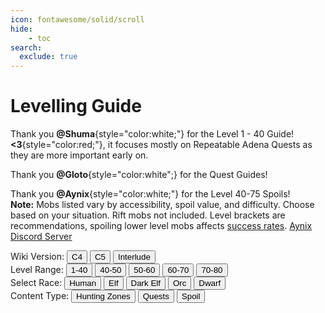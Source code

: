 ```yaml
---
icon: fontawesome/solid/scroll
hide:
    - toc
search:
  exclude: true
---
```

# Levelling Guide

<script src="/faq/signature/js/quest.js"></script>
<link rel="stylesheet" href="/faq/signature/styles/style.css">

Thank you **@Shuma**{style="color:white;"} for the Level 1 - 40 Guide! **<3**{style="color:red;"}, it focuses mostly on Repeatable Adena Quests as they are more important early on.

Thank you **@Gloto**{style="color:white";} for the Quest Guides!

Thank you **@Aynix**{style="color:white;"} for the Level 40-75 Spoils! <br> <strong>Note:</strong> Mobs listed vary by accessibility, spoil value, and difficulty. Choose based on your situation. Rift mobs not included. Level brackets are recommendations, spoiling lower level mobs affects [success rates](/faq/gameplay/monsters/#character-mob-level-difference-penalties). [Aynix Discord Server](https://discord.gg/Rcqv9UMb82)

<div class="quest-guide-controls">
    <div class="version-selector">
        <span class="control-title">Wiki Version:</span>
        <button class="md-button" data-version="c4">C4</button>
        <button class="md-button md-button--primary" data-version="c5">C5</button>
        <button class="md-button" data-version="interlude">Interlude</button>
    </div>
    <div class="level-selector">
        <span class="control-title">Level Range:</span>
        <button class="md-button md-button--primary" data-level="1-39">1-40</button>
        <button class="md-button" data-level="40-50">40-50</button>
        <button class="md-button" data-level="50-60">50-60</button>
        <button class="md-button" data-level="60-70">60-70</button>
        <button class="md-button" data-level="70-80">70-80</button>
    </div>
    <div class="race-selector">
        <span class="control-title">Select Race:</span>
        <button class="md-button md-button--primary" data-race="human">Human</button>
        <button class="md-button" data-race="elf">Elf</button>
        <button class="md-button" data-race="dark-elf">Dark Elf</button>
        <button class="md-button" data-race="orc">Orc</button>
        <button class="md-button" data-race="dwarf">Dwarf</button>
    </div>
    <div class="content-type-selector">
        <span class="control-title">Content Type:</span>
        <button class="md-button md-button--primary" data-content-type="hunting-zones">Hunting Zones</button>
        <button class="md-button" data-content-type="quests">Quests</button>
        <button class="md-button" data-content-type="spoil">Spoil</button>
    </div>
</div>

<!-- 40-50 Level Range -->
<div class="content-type-section" id="40-50-hunting-zones" style="display: none;">
    <h2>Level 40-50 Hunting Zones</h2>
<figure>
<table>
    <thead>
        <tr>
            <th>Level</th>
            <th>Action</th>
            <th>Notes</th>
        </tr>
    </thead>
    <tbody>
        <tr>
            <td>40-50</td>
            <td>Sea of Spores</td>
            <td>-</td>
        </tr>
        <tr>
            <td>40-51</td>
            <td>Alligator Island</td>
            <td>-</td>
        </tr>
        <tr>
            <td>40-52</td>
            <td>Garden of Eva</td>
            <td>-</td>
        </tr>
        <tr>
            <td>40-55</td>
            <td>The Forest of Mirrors</td>
            <td>-</td>
        </tr>
        <tr>
            <td>40-57</td>
            <td>Skyshadow Meadow</td>
            <td>-</td>
        </tr>
        <tr>
            <td>40-50</td>
            <td>Ivory Tower</td>
            <td>-</td>
        </tr>
        <tr>
            <td>41-45</td>
            <td>Timak Outpost</td>
            <td>-</td>
        </tr>
        <tr>
            <td>43-55</td>
            <td>Pirate Tunnel</td>
            <td>-</td>
        </tr>
        <tr>
            <td>43-65</td>
            <td>Devil's Isle</td>
            <td>-</td>
        </tr>
        <tr>
            <td>45-56</td>
            <td>The Enchanted Valley</td>
            <td>-</td>
        </tr>
        <tr>
            <td>45-70</td>
            <td>The Cemetery</td>
            <td>-</td>
        </tr>
        <tr>
            <td>46-50</td>
            <td>Tanor Canyon</td>
            <td>-</td>
        </tr>
        <tr>
            <td>46-52</td>
            <td>Forest of Evil Spirit</td>
            <td>-</td>
        </tr>
        <tr>
            <td>35-60</td>
            <td>Plains of the Lizardmen</td>
            <td>-</td>
        </tr>
        <tr>
            <td>40-60</td>
            <td>Dragon Valley</td>
            <td>-</td>
        </tr>
        <tr>
            <td>40-51</td>
            <td>Catacomb of the Branded</td>
            <td>-</td>
        </tr>
        <tr>
            <td>42-51</td>
            <td>Worshipers Necropolis</td>
            <td>-</td>
        </tr>
    </tbody>

</table>
</figure>
</div>

<div class="content-type-section" id="40-50-quests" style="display: none;">
    <h2>Level 40-50 Quests</h2>
<figure>
<table>
            <thead>
                <tr>
                    <th>Level</th>
                    <th>Action</th>
                    <th>Notes</th>
                </tr>
            </thead>
            <tbody>
                <tr>
                    <td>40</td>
                    <td>Alligator Hunter</td>
                    <td>40a per item, kill alligators in Field of Whispers/Alligator Island</td>
                </tr>
                <tr>
                    <td>40</td>
                    <td>Warehouse Keeper's Pastime</td>
                    <td>C Enchants, Mats, C Jewels, Samurai Longsword</td>
                </tr>
                <tr>
                    <td>40</td>
                    <td>Coin of Magic</td>
                    <td>C Grade Items</td>
                </tr>
                <tr>
                    <td>43</td>
                    <td>Dig Up the Sea of Spores!</td>
                    <td>Random 10-41k or fixed 24k/2.6k, kill zombies/trees in Sea of Spores</td>
                </tr>
                <tr>
                    <td>47</td>
                    <td>Warehouse Keeper's Ambition</td>
                    <td>~53k, Enchant Valley Jewels quest</td>
                </tr>
                <tr>
                    <td>48</td>
                    <td>1000 Years, the End of Lamentation</td>
                    <td>Random: Mats, adena or Mid C gear (Dragon Valley item quest)</td>
                </tr>
                <tr>
                    <td>48</td>
                    <td>Silver Haired Shaman</td>
                    <td>~12k, kill cursed dols on Devil Isle</td>
                </tr>
            </tbody>
        
</table>
</figure>
</div>


<div class="content-type-section" id="40-50-spoil" style="display: none;">
<h2>Level 40-50 Hunting Spoil</h3>
<figure>
<table>
    <tr>
        <th>Level</th>
        <th>Action</th>
        <th>Notes</th>
    </tr>
    <tr>
        <td>40</td>
        <td>Porta</td>
        <td>Cruma Tower - Spoils: Cord, Crafted Leather</td>
    </tr>
    <tr>
        <td>40</td>
        <td>Grave Keeper Dark Horror</td>
        <td>The Pilgrim’s Necropolis - Spoils: Elven Ring, Crafted Leather</td>
    </tr>
    <tr>
        <td>40</td>
        <td>Grave Keeper Dark Horror</td>
        <td>Catacomb of the Heretic - Spoils: Elven Ring, Crafted Leather</td>
    </tr>
    <tr>
        <td>40</td>
        <td>Barrow Overlord</td>
        <td>Catacomb of the Branded (Giran Territory) - Spoils: Charcoal x1-5, Suede x1-3, Elven Ring</td>
    </tr>
    <tr>
        <td>40</td>
        <td>Giant Fungus</td>
        <td>Sea of Spores - Spoils: BH, Elven Ring</td>
    </tr>
    <tr>
        <td>40</td>
        <td>Nos</td>
        <td>Field of Whispers - Spoils: CBP, Adam Nugg</td>
    </tr>
    <tr>
        <td>40</td>
        <td>Ragna Orc Overlord</td>
        <td>Cave of Trials (Orcs Zone) - Spoils: Elven Ring, Elven Earring</td>
    </tr>
    <tr>
        <td>41</td>
        <td>Excuro</td>
        <td>Cruma Tower - Spoils: Cokes, Adam Nugg</td>
    </tr>
    <tr>
        <td>41</td>
        <td>Enchanted Monstereye</td>
        <td>Ivory Tower - Spoils: Stem x1-3, HGS</td>
    </tr>
    <tr>
        <td>42</td>
        <td>Mordeo</td>
        <td>Cruma Tower - Spoils: AB x1-5</td>
    </tr>
    <tr>
        <td>42</td>
        <td>Lith Shaman</td>
        <td>Catacomb of the Branded (Giran Territory) - Spoils: CBP, Omen Beast Earring, SOP</td>
    </tr>
    <tr>
        <td>42</td>
        <td>Gigant Confessor</td>
        <td>Catacomb of the Branded (Giran Territory) - Spoils: CBP, Omen Beast Earring, SOP</td>
    </tr>
    <tr>
        <td>42</td>
        <td>Great White Shark</td>
        <td>Garden of Eva - Spoils: IO, OO</td>
    </tr>
    <tr>
        <td>42</td>
        <td>Holy Land Priest</td>
        <td>Necropolis of Worship - Spoils: Thread x1-11, Omen Earr, Comp Braid</td>
    </tr>
    <tr>
        <td>43</td>
        <td>Catacomb Gargoyle</td>
        <td>Catacomb of the Branded (Giran Territory) - Spoils: Mithril Ring, Omen Beast Earring</td>
    </tr>
    <tr>
        <td>43</td>
        <td>Catacomb Gargoyle</td>
        <td>Necropolis of Worship (Heine Territory) - Spoils: Mithril Ring, Omen Beast Earring</td>
    </tr>
    <tr>
        <td>43</td>
        <td>Kronbe Spider</td>
        <td>Hunters Valley (Hunter Village Territory) - Spoils: AB x1-3</td>
    </tr>
    <tr>
        <td>44</td>
        <td>Catacomb Liviona</td>
        <td>Necropolis of Worship - Spoils: IO, Steel, DMP</td>
    </tr>
    <tr>
        <td>44</td>
        <td>Zaken’S Archer</td>
        <td>Pirate Tunnel - Spoils: Omen Beast Earring, OO, SOP</td>
    </tr>
    <tr>
        <td>44</td>
        <td>Pirate Zombie</td>
        <td>Pirate Tunnel - Spoils: OO, SOP x2</td>
    </tr>
    <tr>
        <td>45</td>
        <td>Water Giant</td>
        <td>Garden of Eva - Spoils: Asofe, Enria</td>
    </tr>
    <tr>
        <td>45</td>
        <td>Zaken’S Seer</td>
        <td>Devil’s Isle - Spoils: Charcoal, Cokes, Mithril Ring</td>
    </tr>
    <tr>
        <td>45</td>
        <td>Zaken’S High Grade Watchman</td>
        <td>Devil’s Isle - Spoils: IO x1-5, Asofe</td>
    </tr>
    <tr>
        <td>45</td>
        <td>Weird Drake</td>
        <td>Hunters Valley (Hunter Village Territory) - Spoils: AS x1-3</td>
    </tr>
    <tr>
        <td>46</td>
        <td>Light Bringer</td>
        <td>Devil’s Isle - Spoils: Charcoal x1-3, MF</td>
    </tr>
    <tr>
        <td>46</td>
        <td>Vanor Silenos Grunt</td>
        <td>Plains of Glory (Aden Territory) - Spoils: MO, MG, EWC</td>
    </tr>
    <tr>
        <td>47</td>
        <td>Spore Zombie</td>
        <td>Sea of Spores (Oren Territory) - Spoils: AS x1-3, Robe of Seal (FI)</td>
    </tr>
    <tr>
        <td>48</td>
        <td>Hatar Ratman Boss</td>
        <td>Plains of Fierce Battle - Spoils: SN, EWC</td>
    </tr>
    <tr>
        <td>48</td>
        <td>Cave Servant Warrior</td>
        <td>Dragon Valley - Spoils: Adamn Nugg, MH</td>
    </tr>
    <tr>
        <td>48</td>
        <td>Torfe</td>
        <td>Cruma Tower - Spoils: MF, MO</td>
    </tr>
    <tr>
        <td>49</td>
        <td>Cave Servant Captain</td>
        <td>Dragon Valley - Spoils: AS x1-3</td>
    </tr>
    <tr>
        <td>49</td>
        <td>Greater Musweren</td>
        <td>Devil's Isle - Spoils: Varnish x1-7, EWC</td>
    </tr>
    <tr>
        <td>50</td>
        <td>Zaken'S Royal Guard</td>
        <td>Devil's Isle - Spoils: GHP, +35TR -3CON Dye</td>
    </tr>
    <tr>
        <td>50</td>
        <td>Garden Guard Leader</td>
        <td>Devil's Isle - Spoils: Asofe, Thons</td>
    </tr>
    <tr>
        <td>50</td>
        <td>Zaken'S Elite Guard</td>
        <td>Devil's Isle - Spoils: Leather, GHP, +35TR -3CON Dye</td>
    </tr>
    <tr>
        <td>50</td>
        <td>Doll Master</td>
        <td>Garden of Eva - Spoils: Thons, Asofe, Enria</td>
    </tr>
    <tr>
        <td>50</td>
        <td>Deprive</td>
        <td>Plains of Fierce Battle - Spoils: AS x1-3, Varnish x1-3</td>
    </tr>
    <tr>
        <td>50</td>
        <td>Tairim</td>
        <td>The Cemetery - Spoils: GHP, Enria</td>
    </tr>
    <tr>
        <td>50</td>
        <td>Headless Knight</td>
        <td>Dragon Valley - Spoils: IO x1-3</td>
    </tr>
    <tr>
        <td>50</td>
        <td>Death Knight</td>
        <td>Cruma Tower - Spoils: GHP, +35TR -3CON Dye</td>
    </tr>
    <tr>
        <td>50</td>
        <td>Dark Lord</td>
        <td>Cruma Tower - Spoils: OO, SOP, +35TR -3CON Dye</td>
    </tr>
    <tr>
        <td>50</td>
        <td>Forest Runner</td>
        <td>The Enchanted Valley - Spoils: Charcoal x1-5, MF</td>
    </tr>
    <tr>
        <td>50</td>
        <td>Harit Lizardman</td>
        <td>The Forest of Mirrors - Spoils: Thread x1-5, Coal x1-3, GHP</td>
    </tr>
    <tr>
        <td>50</td>
        <td>Crypt Archon</td>
        <td>Catacomb of the Apostate - Spoils: GHP, +35TR -3CON Dye</td>
    </tr>

</table>
</figure>
</div>

<!-- 50-60 Level Range -->
<div class="content-type-section" id="50-60-hunting-zones" style="display: none;">
    <h2>Level 50-60 Hunting Zones</h2>
<figure>
<table>
    <thead>
        <tr>
            <th>Level</th>
            <th>Action</th>
            <th>Notes</th>
        </tr>
    </thead>
    <tbody>
        <tr>
            <td>50-60</td>
            <td>Catacomb of the Apostate</td>
            <td>-</td>
        </tr>
        <tr>
            <td>52-60</td>
            <td>Patriots Necropolis</td>
            <td>-</td>
        </tr>
        <tr>
            <td>50-56</td>
            <td>Forest of Outlaw</td>
            <td>-</td>
        </tr>
        <tr>
            <td>46-52</td>
            <td>Forest of Evil Spirit</td>
            <td>-</td>
        </tr>
        <tr>
            <td>45-56</td>
            <td>The Enchanted Valley</td>
            <td>-</td>
        </tr>
        <tr>
            <td>40-55</td>
            <td>The Forest of Mirrors</td>
            <td>-</td>
        </tr>
        <tr>
            <td>40-57</td>
            <td>Skyshadow Meadow</td>
            <td>-</td>
        </tr>
        <tr>
            <td>46-50</td>
            <td>Tanor Canyon</td>
            <td>-</td>
        </tr>
        <tr>
            <td>40-50</td>
            <td>Sea of Spores</td>
            <td>-</td>
        </tr>
        <tr>
            <td>35-60</td>
            <td>Plains of the Lizardmen</td>
            <td>-</td>
        </tr>
        <tr>
            <td>40-60</td>
            <td>Dragon Valley</td>
            <td>-</td>
        </tr>
        <tr>
            <td>40-52</td>
            <td>Garden of Eva</td>
            <td>-</td>
        </tr>
        <tr>
            <td>43-55</td>
            <td>Pirate Tunnel</td>
            <td>-</td>
        </tr>
        <tr>
            <td>54-77</td>
            <td>Forsaken Plains</td>
            <td>-</td>
        </tr>
        <tr>
            <td>54-79</td>
            <td>The Giant's Cave</td>
            <td>-</td>
        </tr>
        <tr>
            <td>45-70</td>
            <td>The Cemetery</td>
            <td>-</td>
        </tr>
    </tbody>

</table>
</figure>
    
</div>

<div class="content-type-section" id="50-60-quests" style="display: none;">
    <h2>Level 50-60 Quests</h2>
<figure>
<table>
            <thead>
                <tr>
                    <th>Level</th>
                    <th>Action</th>
                    <th>Notes</th>
                </tr>
            </thead>
            <tbody>
                <tr>
                    <td>52</td>
                    <td>Plunder Their Supplies</td>
                    <td>Min. +6k Adena Reward</td>
                </tr>
                <tr>
                    <td>55</td>
                    <td>Power of Darkness</td>
                    <td>Min 2.5k Adena Reward</td>
                </tr>
                <tr>
                    <td>55</td>
                    <td>Kail's Magic Coin</td>
                    <td>A Grade Weapons Recipes</td>
                </tr>
                <tr>
                    <td>55</td>
                    <td>Exploration of Giants Cave, Part 1</td>
                    <td>Tallum/Dark Crystal armor pieces</td>
                </tr>
                <tr>
                    <td>56</td>
                    <td>Whisper of Dreams, Part 1</td>
                    <td>Sealed robe fabrics (Dark Crystal, Majestic, Nightmare, Tallum)</td>
                </tr>
                <tr>
                    <td>57</td>
                    <td>Exploration of Giants Cave, Part 2</td>
                    <td>Majestic/Nightmare Leather/Plate armor</td>
                </tr>
                <tr>
                    <td>57</td>
                    <td>Supplier of Reagents</td>
                    <td>B grade armor recipes and keys</td>
                </tr>
                <tr>
                    <td>58</td>
                    <td>Stolen Dignity</td>
                    <td>A Grade Weapons Parts</td>
                </tr>
                <tr>
                    <td>59</td>
                    <td>Shriek of Ghosts</td>
                    <td>Min. +113k Adena for 100 items</td>
                </tr>
                <tr>
                    <td>59</td>
                    <td>Legacy of Insolence</td>
                    <td><strong>Dark Crystal:</strong> Boots, Gloves, Helmet Parts and Recipes <br>
                        <strong>Tallum:</strong> Boots, Gloves, Helmet Parts and Recipes <br>
                        <strong>Nightmare:</strong> Boots, Gloves, Helmet Parts and Recipes <br>
                        <strong>Majestic:</strong> Boots, Gloves, Helmet Parts and Recipes</td>
                </tr>
                <tr>
                    <td>60</td>
                    <td>Sweet Whispers</td>
                    <td>60k adena</td>
                </tr>
                <tr>
                    <td>60</td>
                    <td>Heart in Search of Power</td>
                    <td>Choice of materials (asofe, thons, enria, mold hardener)</td>
                </tr>
                <tr>
                    <td>60</td>
                    <td>A Dark Twilight</td>
                    <td>162k EXP or 100k Adena</td>
                </tr>
                <tr>
                    <td>60</td>
                    <td>For Sleepless Deadmen</td>
                    <td>A Grade Jewelry & Shield Keys (Majestic/Phoenix parts, Dark/Nightmare Crystal Shield)</td>
                </tr>
            </tbody>
        
</table>
</figure>
</div>

<div class="content-type-section" id="50-60-spoil" style="display: none;">
<h2>Level 50-60 Spoil</h3>
<figure>
<table>
    <tr>
        <th>Level</th>
        <th>Action</th>
        <th>Notes</th>
    </tr>
    <tr>
        <td>50</td>
        <td>Zaken's Royal Guard</td>
        <td>Devil's Isle - Spoils: GHP, +35TR -3CON Dye</td>
    </tr>
    <tr>
        <td>50</td>
        <td>Garden Guard Leader</td>
        <td>Devil's Isle - Spoils: Asofe, Thons</td>
    </tr>
    <tr>
        <td>50</td>
        <td>Zaken'S Elite Guard</td>
        <td>Devil's Isle - Spoils: Leather, GHP, +35TR -3CON Dye</td>
    </tr>
    <tr>
        <td>50</td>
        <td>Doll Master</td>
        <td>Garden of Eva - Spoils: Thons, Asofe, Enria</td>
    </tr>
    <tr>
        <td>50</td>
        <td>Tairim</td>
        <td>The Cemetery - Spoils: GHP, Enria</td>
    </tr>
    <tr>
        <td>50</td>
        <td>Headless Knight</td>
        <td>Dragon Valley - Spoils: IO x1-3</td>
    </tr>
    <tr>
        <td>50</td>
        <td>Death Knight</td>
        <td>Cruma Tower - Spoils: GHP, +35TR -3CON Dye</td>
    </tr>
    <tr>
        <td>50</td>
        <td>Dark Lord</td>
        <td>Cruma Tower - Spoils: OO, SOP, +35TR -3CON Dye</td>
    </tr>
    <tr>
        <td>50</td>
        <td>Forest Runner</td>
        <td>The Enchanted Valley - Spoils: Charcoal x1-5, MF</td>
    </tr>
    <tr>
        <td>50</td>
        <td>Harit Lizardman</td>
        <td>The Forest of Mirrors - Spoils: Thread x1-5, Coal x1-3, GHP</td>
    </tr>
    <tr>
        <td>50</td>
        <td>Crypt Archon</td>
        <td>Catacomb of the Apostate - Spoils: GHP, +35TR -3CON Dye</td>
    </tr>
    <tr>
        <td>51</td>
        <td>Kaim Vanul</td>
        <td>Devil's Isle - Spoils: GHP, MH</td>
    </tr>
    <tr>
        <td>51</td>
        <td>Kaim Vanul Ladd</td>
        <td>Devil's Isle - Spoils: GHP, OO, +3CON -35TR Dye</td>
    </tr>
    <tr>
        <td>51</td>
        <td>Lilim Magus</td>
        <td>Necropolis of Worship - Spoils: AB x1-11, MH, +35TR -3CON Dye</td>
    </tr>
    <tr>
        <td>51</td>
        <td>Nephilim Priest</td>
        <td>Necropolis of Worship - Spoils: AB x1-11, MH, +3CON -35TR Dye</td>
    </tr>
    <tr>
        <td>51</td>
        <td>Soldier Of Grief</td>
        <td>The Cemetery - Spoils: GHP, +35TR -3CON Dye</td>
    </tr>
    <tr>
        <td>51</td>
        <td>Elder Tarik Basilisk</td>
        <td>Forest of Outlaw - Spoils: AS x1-3, GHP, +35TR -3CON Dye</td>
    </tr>
    <tr>
        <td>52</td>
        <td>Talk Orc Seeker</td>
        <td>The Cemetery - Spoils: Cord, +3DEX -3CON Dye</td>
    </tr>
    <tr>
        <td>52</td>
        <td>Liele Elder</td>
        <td>The Enchanted Valley (Hunter Village Territory) - Spoils: GHP, SOP, +3MEN -3INT Dye</td>
    </tr>
    <tr>
        <td>52</td>
        <td>Sepulcher Inquisitor</td>
        <td>The Patriot's Necropolis (Gludio Territory) - Spoils: AB x1-11, AS x1-11, +3DEX -3STR Dye</td>
    </tr>
    <tr>
        <td>53</td>
        <td>Oel Mahum</td>
        <td>Forest of Outlaw - Spoils: AB x1-3</td>
    </tr>
    <tr>
        <td>54</td>
        <td>Soul Of Ruins</td>
        <td>The Cemetery - Spoils: Varnish x1-3</td>
    </tr>
    <tr>
        <td>54</td>
        <td>Oel Mahum Warrior</td>
        <td>Forest of Outlaw - Spoils: Coal x1-3, +2MEN -2WIT Dye</td>
    </tr>
    <tr>
        <td>54</td>
        <td>Harit Lizardman Shaman</td>
        <td>The Forest of Mirrors (Hunter Village Territory) - Spoils: Varnish x1-3</td>
    </tr>
    <tr>
        <td>55</td>
        <td>Talk Orc Supply Leader</td>
        <td>The Cemetery - Spoils: Zubei Gaiters, +2STR -2CON Dye</td>
    </tr>
    <tr>
        <td>55</td>
        <td>Marsh Drake</td>
        <td>Forsaken Plains - Spoils: SN, MO</td>
    </tr>
    <tr>
        <td>55</td>
        <td>Wretched Archer</td>
        <td>Fields of Massacre - Spoils: MF, Enria</td>
    </tr>
    <tr>
        <td>55</td>
        <td>Tomb Archon</td>
        <td>Catacomb of the Apostate (Oren Territory) - Spoils: AS x1-13, Enria</td>
    </tr>
    <tr>
        <td>56</td>
        <td>Doom Scout</td>
        <td>Fields of Massacre - Spoils: OO, +45TR -4CON Dye</td>
    </tr>
    <tr>
        <td>56</td>
        <td>Purgatory Serpent</td>
        <td>The Patriot's Necropolis (Gludio Territory) - Spoils: BO Earring 100%, EWB</td>
    </tr>
    <tr>
        <td>56</td>
        <td>Malruk Succubus Turen</td>
        <td>Dragon Valley (Giran Territory) - Spoils: MF, Avadon Robe, BO Earring 100%</td>
    </tr>
    <tr>
        <td>57</td>
        <td>Nephilim Guard</td>
        <td>The Patriot's Necropolis (Gludio Territory) - Spoils: BO Earr 100%, +3WIT -3INT Dye, EWB</td>
    </tr>
    <tr>
        <td>57</td>
        <td>Lilim Marauder</td>
        <td>Catacomb of the Apostate (Oren Territory) - Spoils: BO Earr 100%, +3MEN -3WIT Dye, EWB</td>
    </tr>
    <tr>
        <td>59</td>
        <td>Fallen Orc Shaman</td>
        <td>Forsaken Plains (Aden Territory) - Spoils: Avadon Circlet 60%</td>
    </tr>
    <tr>
        <td>59</td>
        <td>Sharp Talon Tiger</td>
        <td>Forsaken Plains - Spoils: ML, +4 STR -4CON Dye, EWB</td>
    </tr>
    <tr>
        <td>59</td>
        <td>Grave Predator</td>
        <td>Fields of Massacre - Spoils: Steel, EWB</td>
    </tr>
    <tr>
        <td>59</td>
        <td>Kranrot</td>
        <td>The Giant's Cave - Spoils: +4STR -4CON Dye, AOBA 100%</td>
    </tr>
    <tr>
        <td>59</td>
        <td>Cave Maiden</td>
        <td>Dragon Valley (Giran Territory) - Spoils: Charcoal x1-3, EWB, FP Armor (FI)</td>
    </tr>
    <tr>
      <td>60</td>
      <td>Lilim Priest</td>
      <td>Catacomb of the Witch (Hunter Village) - Spoils: AB x1-15, EWB, +4 STR -4 CON Dye</td>
    </tr>

</table>
</figure>
    
</div>

<!-- 60-70 Level Range -->
<div class="content-type-section" id="60-70-hunting-zones" style="display: none;">
    <h2>Level 60-70 Hunting Zones</h2>
<figure>
<table>
    <thead>
        <tr>
            <th>Level</th>
            <th>Action</th>
            <th>Notes</th>
        </tr>
    </thead>
    <tbody>
        <tr>
            <td>60-70</td>
            <td>Valley of Saints</td>
            <td>-</td>
        </tr>
        <tr>
            <td>60-72</td>
            <td>Catacomb of the Witch</td>
            <td>-</td>
        </tr>
        <tr>
            <td>60-67</td>
            <td>Ascetics Necropolis</td>
            <td>-</td>
        </tr>
        <tr>
            <td>60-75</td>
            <td>The Lair of Antharas</td>
            <td>-</td>
        </tr>
        <tr>
            <td>60-75</td>
            <td>The Forbidden Gateway</td>
            <td>-</td>
        </tr>
        <tr>
            <td>60-79</td>
            <td>Tower of Insolence</td>
            <td>-</td>
        </tr>
        <tr>
            <td>63-73</td>
            <td>Cursed Village</td>
            <td>-</td>
        </tr>
        <tr>
            <td>63-71</td>
            <td>Forest of the Dead</td>
            <td>-</td>
        </tr>
        <tr>
            <td>63-69</td>
            <td>Beast Farm</td>
            <td>-</td>
        </tr>
        <tr>
            <td>65-69</td>
            <td>Devil's Pass</td>
            <td>-</td>
        </tr>
        <tr>
            <td>65-72</td>
            <td>Martyr's Necropolis</td>
            <td>-</td>
        </tr>
        <tr>
            <td>65-75</td>
            <td>Blazing Swamp</td>
            <td>-</td>
        </tr>
        <tr>
            <td>66-74</td>
            <td>Swamp of Screams</td>
            <td>-</td>
        </tr>
        <tr>
            <td>68-76</td>
            <td>Wall of Argos</td>
            <td>-</td>
        </tr>
        <tr>
            <td>68-75</td>
            <td>Shrine of the Loyal</td>
            <td>-</td>
        </tr>
        <tr>
            <td>69-85</td>
            <td>Garden of Beasts</td>
            <td>-</td>
        </tr>
    </tbody>

</table>
</figure>
    
</div>

<div class="content-type-section" id="60-70-quests" style="display: none;">
    <h2>Level 60-70 Quests</h2>
<figure>
<table>
            <thead>
                <tr>
                    <th>Level</th>
                    <th>Action</th>
                    <th>Notes</th>
                </tr>
            </thead>
            <tbody>
                <tr>
                    <td>63</td>
                    <td>Necromancer Request</td>
                    <td>120k adena per 200 hearts + materials (Mold Hardener, Enria, etc.)</td>
                </tr>
                <tr>
                    <td>63</td>
                    <td>Illegitimate Child of a Goddess</td>
                    <td>A Grade Jewelry Recipe</td>
                </tr>
                <tr>
                    <td>64</td>
                    <td>Delicious Top Choice Meat</td>
                    <td>Choice of materials (Mold Glue/Lubricant/Hardener or Asofe/Thons/Enria)</td>
                </tr>
                <tr>
                    <td>65</td>
                    <td>In the Forgotten Village</td>
                    <td>25k Adena, 305k Exp, various materials</td>
                </tr>
                <tr>
                    <td>66</td>
                    <td>Hunt of the Golden Ram Mercenary Force</td>
                    <td>Requirement for Clean Up the Swamp of Screams</td>
                </tr>
                <tr>
                    <td>66</td>
                    <td>Clean Up the Swamp of Screams</td>
                    <td>Steel, cokes, mithril ore, leather, stone of purity, adamantite nugget, coarse bone powder, mithril ore<br>OR<br>Thons, enria, asofe, mold glue, mold lubricant, mold hardener</td>
                </tr>
                <tr>
                  <td>66</td>
                  <td>Hidden Truth, Tragedy in Von Hellmann Forest, Lidia's Heart, Inhabitans of the Forest of the Dead, Hiding behind the Truth</td>
                  <td>Quest Chain for Getting B Grade Jewels</td>
                </tr>
                <tr>
                    <td>68</td>
                    <td>Shadow of Light</td>
                    <td>S Grade Jewelry Keys (Tatteosian Ring/Jewel/Earring Parts)</td>
                </tr>
                <tr>
                    <td>68</td>
                    <td>Delivery of Special Liquor</td>
                    <td>S Grade Jewelry Recipes (Tatteosian Ring/Jewel/Earring)</td>
                </tr>
                <tr>
                    <td>71</td>
                    <td>Watching Eyes</td>
                    <td>S Grade Jewelry Keys</td>
                </tr>
                <tr>
                    <td>71</td>
                    <td>The Finest Food</td>
                    <td>S Grade Jewelry Recipes (Tatteosian Ring/Jewel/Earring)</td>
                </tr>
            </tbody>
        
</table>
</figure>
</div>

<div class="content-type-section" id="60-70-spoil" style="display: none;">
<h2>Level 60-70 Spoil</h3>
<figure>
<table>
    <tr>
        <th>Level</th>
        <th>Action</th>
        <th>Notes</th>
    </tr>
    <tr>
        <td>60</td>
        <td>Fallen Orc Captain</td>
        <td>Forsaken Plains (Aden Territory) - Spoils: +45TR -4CON Dye, EWB</td>
    </tr>
    <tr>
        <td>60</td>
        <td>Doom Servant</td>
        <td>Fields of Massacre - Spoils: BO Ring 100%, EAB</td>
    </tr>
    <tr>
        <td>60</td>
        <td>Seer Of Hallate</td>
        <td>Tower of Insolence - Spoils: BO Earring 70%, Kris, EWB</td>
    </tr>
    <tr>
        <td>60</td>
        <td>Bloody Lady</td>
        <td>Lair of Antharas (Giran Territory) - Spoils: Zubei Breastplate, BO Ring 100% x2</td>
    </tr>
    <tr>
        <td>60</td>
        <td>Claws Of Splendor</td>
        <td>Valley of Saints (Rune Territory) - Spoils: BO Ring 100%, EWB</td>
    </tr>
    <tr>
        <td>61</td>
        <td>Ghastly Warrior</td>
        <td>Tower of Insolence - Spoils: SOP, ML, EWB</td>
    </tr>
    <tr>
        <td>61</td>
        <td>Archer Of Despair</td>
        <td>Tower of Insolence - Spoils: SOP, +45TR -4CON Dye</td>
    </tr>
    <tr>
        <td>61</td>
        <td>Crimson Drake</td>
        <td>The Forbidden Gateway - Spoils: Avadon Gaiters, BO Ring 100%, EAB</td>
    </tr>
    <tr>
        <td>61</td>
        <td>Flash Of Splendor</td>
        <td>Valley of Saints (Rune Territory) - Spoils: BW Leather Armor 100%, EAB</td>
    </tr>
    <tr>
        <td>62</td>
        <td>Doom Archer</td>
        <td>Devastated Castle - Spoils: BO Earring, Doom Plate Armor 60%</td>
    </tr>
    <tr>
        <td>62</td>
        <td>Death Wave</td>
        <td>Lair of Antharas (Giran Territory) - Spoils: BO Earring, BOP 100%</td>
    </tr>
    <tr>
        <td>62</td>
        <td>Wisdom Of Splendor</td>
        <td>Valley of Saints (Rune Territory) - Spoils: MT, Comp Braid, BO Earring</td>
    </tr>
    <tr>
        <td>63</td>
        <td>Blader Of Despair</td>
        <td>Tower of Insolence - Spoils: BO Ring, EAB</td>
    </tr>
    <tr>
        <td>63</td>
        <td>Hallate'S Royal Guard</td>
        <td>Tower of Insolence - Spoils: ML, EWB</td>
    </tr>
    <tr>
        <td>63</td>
        <td>Malruk Soldier</td>
        <td>Lair of Antharas (Giran Territory) - Spoils: BO Ring, Thons, Enria</td>
    </tr>
    <tr>
        <td>63</td>
        <td>Anger Of Splendor</td>
        <td>Valley of Saints (Rune Territory) - Spoils: ML, Doom Plate Armor</td>
    </tr>
    <tr>
        <td>64</td>
        <td>Barif</td>
        <td>The Giant's Cave - Spoils: SOP, Enria, EAB</td>
    </tr>
    <tr>
        <td>64</td>
        <td>Plando</td>
        <td>Lair of Antharas (Giran Territory) - Spoils: MG, ML</td>
    </tr>
    <tr>
        <td>64</td>
        <td>Victory Of Splendor</td>
        <td>Valley of Saints (Rune Territory) - Spoils: Bellion Cestus, BOP</td>
    </tr>
    <tr>
        <td>65</td>
        <td>Elmo-Aden's Lady</td>
        <td>Tower of Insolence - Spoils: MO, BO Earring, EWB</td>
    </tr>
    <tr>
        <td>65</td>
        <td>Cave Howler</td>
        <td>Lair of Antharas (Giran Territory) - Spoils: Adamn Nugg, BO Earring, BO Necklace</td>
    </tr>
    <tr>
        <td>65</td>
        <td>Shout Of Splendor</td>
        <td>Valley of Saints (Rune Territory) - Spoils: CL, BO Necklace, Enria</td>
    </tr>
    <tr>
        <td>66</td>
        <td>Erin Ediunce</td>
        <td>Tower of Insolence - Spoils: CL, BW Tunic</td>
    </tr>
    <tr>
        <td>66</td>
        <td>Hallate's Maid</td>
        <td>Tower of Insolence - Spoils: Comp Braid, CL</td>
    </tr>
    <tr>
        <td>66</td>
        <td>Malruk Knight</td>
        <td>Lair of Antharas (Giran Territory) - Spoils: Asofe, Thons</td>
    </tr>
    <tr>
        <td>66</td>
        <td>Signet Of Splendor</td>
        <td>Valley of Saints (Rune Territory) - Spoils: MO, Adam Nugg, BO Earring</td>
    </tr>
    <tr>
        <td>67</td>
        <td>Platinum Tribe Soldier</td>
        <td>Tower of Insolence - Spoils: BW Helmet, Doom Helmet, Asofe</td>
    </tr>
    <tr>
        <td>67</td>
        <td>Hallate's Commander</td>
        <td>Tower of Insolence - Spoils: BW Breastplate, Doom Plate Armor</td>
    </tr>
    <tr>
        <td>67</td>
        <td>Malruk Berserker</td>
        <td>Lair of Antharas (Giran Territory) - Spoils: SOP, BO Ring</td>
    </tr>
    <tr>
        <td>67</td>
        <td>Fang Of Splendor</td>
        <td>Valley of Saints (Rune Territory) - Spoils: OO, Asofe</td>
    </tr>
    <tr>
        <td>68</td>
        <td>Hallate's Follower Mul</td>
        <td>Tower of Insolence - Spoils: MG, MH</td>
    </tr>
    <tr>
        <td>68</td>
        <td>Purgatory Gargoyle</td>
        <td>Necropolis of Martyrdom - Spoils: OO, Asofe</td>
    </tr>
    <tr>
        <td>68</td>
        <td>Bone Animator</td>
        <td>Forest of the Dead (Rune Territory) - Spoils: TM Plate Armor, DLE 60%</td>
    </tr>
    <tr>
        <td>69</td>
        <td>Platinum Tribe Warrior</td>
        <td>Tower of Insolence - Spoils: AOBA, SOES</td>
    </tr>
    <tr>
        <td>69</td>
        <td>Limal Karinness</td>
        <td>Lair of Antharas (Giran Territory) - Spoils: MF x1.5, TM Plate Armor</td>
    </tr>
    <tr>
        <td>69</td>
        <td>Ghost Of Rebellion Soldier</td>
        <td>Forest of the Dead (Rune Territory) - Spoils: Asofe, Enria, EWA</td>
    </tr>
    <tr>
        <td>70</td>
        <td>Platinum Tribe Shaman</td>
        <td>Tower of Insolence - Spoils: Bellion Cestus, BOP</td>
    </tr>
    <tr>
        <td>70</td>
        <td>Needle Stakato</td>
        <td>Swamp of Screams (Rune Territory) - Spoils: DC Robe, Soul Bow 60%</td>
    </tr>

</table>
</figure>
</div>

<!-- 70-80 Level Range -->
<div class="content-type-section" id="70-80-hunting-zones" style="display: none;">
    <h2>Level 70-80 Hunting Zones</h2>
<figure>
<table>
    <thead>
        <tr>
            <th>Level</th>
            <th>Action</th>
            <th>Notes</th>
        </tr>
    </thead>
    <tbody>
        <tr>
            <td>60-79</td>
            <td>Tower of Insolence</td>
            <td>-</td>
        </tr>
        <tr>
            <td>60-75</td>
            <td>Blazing Swamp</td>
            <td>-</td>
        </tr>
        <tr>
            <td>60-75</td>
            <td>The Forbidden Gateway</td>
            <td>-</td>
        </tr>
        <tr>
            <td>63-73</td>
            <td>Cursed Village</td>
            <td>-</td>
        </tr>
        <tr>
            <td>63-71</td>
            <td>Forest of the Dead</td>
            <td>-</td>
        </tr>
        <tr>
            <td>66-74</td>
            <td>Swamp of Screams</td>
            <td>-</td>
        </tr>
        <tr>
            <td>65-69</td>
            <td>Devil's Pass</td>
            <td>-</td>
        </tr>
        <tr>
            <td>68-76</td>
            <td>Wall of Argos</td>
            <td>-</td>
        </tr>
        <tr>
            <td>68-75</td>
            <td>Shrine of the Loyal</td>
            <td>-</td>
        </tr>
        <tr>
            <td>72-80</td>
            <td>Catacomb of Dark Omens</td>
            <td>-</td>
        </tr>
        <tr>
            <td>75-80</td>
            <td>Catacomb of the Forbidden Path</td>
            <td>-</td>
        </tr>
        <tr>
            <td>70-78</td>
            <td>Saints Necropolis</td>
            <td>-</td>
        </tr>
        <tr>
            <td>70-80</td>
            <td>Disciples Necropolis</td>
            <td>-</td>
        </tr>
        <tr>
            <td>28-85</td>
            <td>Dimensional Rift</td>
            <td>-</td>
        </tr>
    </tbody>

</table>
</figure>
</div>

<div class="content-type-section" id="70-80-quests" style="display: none;">
    <h2>Level 70-80 Quests</h2>
<figure>
<table>
            <thead>
                <tr>
                    <th>Level</th>
                    <th>Action</th>
                    <th>Notes</th>
                </tr>
            </thead>
            <tbody>
                <tr>
                    <td>74</td>
                    <td>Gather the Flames, Relics of the Old Empire</td>
                    <td>S Grade Weapon Recipes <br> <br>
                    <strong>Gather The Flames:</strong> Exchange 1,200 Torches at Rooney, an NPC which randomly teleports around Forge of the Gods. <br> <br>
                    <strong>Relics of the Old Empire:</strong> After you kill Halisha in Four Sepulchers, a Ghost will appear and you can choose an S-Grade Recipe for 1,000 Broken Relic Parts.</td>
                </tr>
                <tr>
                    <td>74</td>
                    <td>Parcel Delivery</td>
                    <td>82k Adena Reward</td>
                </tr>
            </tbody>
        
</table>
</figure>
</div>

<div class="content-type-section" id="70-80-spoil" style="display: none;">
<h2>Level 70-80 Spoil</h3>
<figure>
<table>
    <thead>
        <tr>
            <th>Level</th>
            <th>Action</th>
            <th>Notes</th>
        </tr>
    </thead>
    <tbody>
        <tr>
            <td>70</td>
            <td>Platinum Tribe Shaman</td>
            <td>Tower of Insolence (Aden Territory) - Spoils: Bellion Cestus, BOP</td>
        </tr>
        <tr>
            <td>71</td>
            <td>Platinum Tribe Overlord</td>
            <td>Tower of Insolence (Aden Territory) - Spoils: CL, DMP</td>
        </tr>
        <tr>
            <td>71</td>
            <td>Ghost Of Rebellion Leader</td>
            <td>Forest of the Dead (Rune Territory) - Spoils: MO, Enria, EWA</td>
        </tr>
        <tr>
            <td>71</td>
            <td>Bone Caster</td>
            <td>Forest of the Dead (Rune Territory) - Spoils: DC Robe, SOM 60%</td>
        </tr>
        <tr>
            <td>71</td>
            <td>Bone Puppeteer</td>
            <td>Forest of the Dead (Rune Territory) - Spoils: MJ Necklace 70%, EAA</td>
        </tr>
        <tr>
            <td>71</td>
            <td>Vampire Soldier</td>
            <td>Forest of the Dead (Rune Territory) - Spoils: Metal Hardener, DC Boots, MH</td>
        </tr>
        <tr>
            <td>71</td>
            <td>Requiem Priest</td>
            <td>Forest of the Dead (Rune Territory) - Spoils: TM Boots, MJ Ring 70%, MJ Earring 70%</td>
        </tr>
        <tr>
            <td>71</td>
            <td>Eye Of Restrainer</td>
            <td>Wall of Argos (Goddard Territory) - Spoils: MF x1-3, EAA</td>
        </tr>
        <tr>
            <td>72</td>
            <td>Sepulcher Preacher</td>
            <td>The Disciple's Necropolis (Aden Territory) - Spoils: Thons, MH</td>
        </tr>
        <tr>
            <td>72</td>
            <td>Bone Scavenger</td>
            <td>Forest of the Dead (Rune Territory) - Spoils: Cord x1.5, MG</td>
        </tr>
        <tr>
            <td>72</td>
            <td>Vampire Magician</td>
            <td>Forest of the Dead (Rune Territory) - Spoils: MO, EAA</td>
        </tr>
        <tr>
            <td>72</td>
            <td>Vampire Adept</td>
            <td>Forest of the Dead (Rune Territory) - Spoils: MF x1-3, BOMT 60%</td>
        </tr>
        <tr>
            <td>72</td>
            <td>Needle Stakato Soldier</td>
            <td>Swamp of Screams (Rune Territory) - Spoils: DC Helmet, Soul Bow 60%</td>
        </tr>
        <tr>
            <td>72</td>
            <td>Buffalo Slave</td>
            <td>Wall of Argos (Goddard Territory) - Spoils: DC Gloves, MH, EWA</td>
        </tr>
        <tr>
            <td>72</td>
            <td>Eye Of Guide</td>
            <td>Wall of Argos (Goddard Territory) - Spoils: MF x1-5, TM Gloves</td>
        </tr>
        <tr>
            <td>73</td>
            <td>Names Orc Shaman</td>
            <td>Blazing Swamp (Aden Territory) - Spoils: DC Boots, TM Boots</td>
        </tr>
        <tr>
            <td>73</td>
            <td>Vampire Wizard</td>
            <td>Forest of the Dead (Rune Territory) - Spoils: Enria, EWA</td>
        </tr>
        <tr>
            <td>73</td>
            <td>Needle Stakato Drone</td>
            <td>Swamp of Screams (Rune Territory) - Spoils: MJ Ring 70%, MJ Earring 70%</td>
        </tr>
        <tr>
            <td>73</td>
            <td>Eye Of Watchman</td>
            <td>Wall of Argos (Goddard Territory) - Spoils: SOP, MH, EWA</td>
        </tr>
        <tr>
            <td>73</td>
            <td>Hot Springs Bandersnatching</td>
            <td>Hot Springs (Goddard Territory) - Spoils: MJ Necklace 70%, EAA</td>
        </tr>
        <tr>
            <td>73</td>
            <td>Hot Springs Buffalo</td>
            <td>Hot Springs (Goddard Territory) - Spoils: MT, Comp Braid</td>
        </tr>
        <tr>
            <td>73</td>
            <td>Grave Scarab</td>
            <td>Shrine of Loyalty (Goddard Territory) - Spoils: CL, DC Gloves, EAA</td>
        </tr>
        <tr>
            <td>73</td>
            <td>Scavenger Scarab</td>
            <td>Shrine of Loyalty (Goddard Territory) - Spoils: Thons, TM Gloves, BOMT 60%</td>
        </tr>
        <tr>
            <td>73</td>
            <td>Bloody Knight</td>
            <td>Lair of Antharas (Giran Territory) - Spoils: CL, BW Leather Armor</td>
        </tr>
        <tr>
            <td>74</td>
            <td>Eye Of Pilgrim</td>
            <td>Wall of Argos (Goddard Territory) - Spoils: Adam Nugg, ML, EAA</td>
        </tr>
        <tr>
            <td>74</td>
            <td>Scavenger Ant</td>
            <td>Wall of Argos (Goddard Territory) - Spoils: CL, Thons, EWA</td>
        </tr>
        <tr>
            <td>74</td>
            <td>Hot Springs Flava</td>
            <td>Hot Springs (Goddard Territory) - Spoils: Asofe, DMP</td>
        </tr>
        <tr>
            <td>74</td>
            <td>Hot Springs Antelope</td>
            <td>Hot Springs (Goddard Territory) - Spoils: MT, EAA</td>
        </tr>
        <tr>
            <td>75</td>
            <td>Lilim Slayer</td>
            <td>The Disciple's Necropolis (Aden Territory) / Catacomb of Dark Omens (Dark Elven Zone) / The Saint's Necropolis (Heine Territory) - Spoils: MF x1-7, EWA</td>
        </tr>
        <tr>
            <td>75</td>
            <td>Nephilim Royal Guard</td>
            <td>The Disciple's Necropolis (Aden Territory) / Catacomb of Dark Omens (Dark Elven Zone) / The Saint's Necropolis (Heine Territory) - Spoils: MF x1-7, EWA</td>
        </tr>
        <tr>
            <td>75</td>
            <td>Hot Springs Nepenthes</td>
            <td>Hot Springs (Goddard Territory) - Spoils: NM Boots, NM Shield</td>
        </tr>
        <tr>
            <td>75</td>
            <td>Hot Springs Yeti</td>
            <td>Hot Springs (Goddard Territory) - Spoils: CL, MJ Boots, Enria</td>
        </tr>
        <tr>
            <td>75</td>
            <td>Disciples Of Punishment</td>
            <td>Shrine of Loyalty (Goddard Territory) - Spoils: SOP, SPSS recipe</td>
        </tr>
        <tr>
            <td>75</td>
            <td>Shrine Guard</td>
            <td>Imperial Tomb (Goddard Territory) - Spoils: Comp Braid, Thons, MJ Gloves</td>
        </tr>
        <tr>
            <td>75</td>
            <td>Tomb Guard</td>
            <td>Catacomb of Dark Omens (Dark Elven Zone) / Catacomb of the Forbidden Path (Hunter Village Territory) - Spoils: Adam Nugg, EWA</td>
        </tr>
    </tbody>

</table>
</figure>
</div>

<!-- 1-40 Race Range -->
<div id="human" class="race-content" style="display: none;">
<h2>Human Quests</h2>
<figure>
<table>
  <thead>
    <tr>
      <th>Level</th>
      <th>Action</th>
      <th>Notes</th>
    </tr>
  </thead>
  <tbody>
    <tr>
      <td>1</td>
      <td>Farm Goblin</td>
      <td>Until level 3 for accessories drop</td>
    </tr>
    <tr>
      <td>3</td>
      <td>Bring Wolf Pelts</td>
      <td>Chance for a high value gear</td>
    </tr>
    <tr>
      <td>6</td>
      <td>The Guard Is Busy</td>
      <td>Farm 10 quest items per deliver for bonus and beginner shots</td>
    </tr>
    <tr>
      <td>11</td>
      <td>Sword of Solidarity, Spirit of Mirrors</td>
      <td>For weapon and beginner shots<br><strong>The boat isn't working</strong>, you need to swim towards Langk Lizardman Dwellings and SoE to Gludin</td>
    </tr>
    <tr>
      <td>11 (human fighter)</td>
      <td>Scent of Death</td>
      <td>Move to Dark Elf village and farm here until 21</td>
    </tr>
    <tr>
      <td>8 (human mage)</td>
      <td>Trade with the Ivory Tower</td>
      <td>Farm here until 15 then either go to Scent of Death or Grim Collector</td>
    </tr>
    <tr>
      <td>15</td>
      <td>Dwarven Kinship</td>
      <td>Take this before leaving dark elf city for gludio (deliver quest in gludio and gludin)</td>
    </tr>
    <tr>
      <td>15</td>
      <td>Grim Collector</td>
      <td>Farm 10 quest items per deliver for bonus (complete skeletons not worth it)</td>
    </tr>
    <tr>
      <td>20</td>
      <td>Class Change</td>
      <td>1st Class Quest</td>
    </tr>
    <tr>
      <td>21</td>
      <td>Blood Fiend</td>
      <td>Unique quest for adena</td>
    </tr>
    <tr>
      <td>21</td>
      <td>Vanquish Remnants</td>
      <td>Farm and deliver 10 quest items to keep the bonus</td>
    </tr>
    <tr>
      <td>30</td>
      <td>Lizardmen's Conspiracy</td>
      <td>Repeatable quests that gives 42000 sp, worth doing until 32</td>
    </tr>
    <tr>
      <td>32</td>
      <td>Black Swan</td>
      <td>Check market for the Best Material Trade</td>
    </tr>
    <tr>
      <td>40</td>
      <td>Class Change</td>
      <td>2nd Class Quests</td>
    </tr>

  </tbody>

</table>
</figure>
</div>

<div id="elf" class="race-content" style="display: none;">
<h2>Elf Quests</h2>
<figure>
<table>
    <thead>
    <tr>
      <th>Level</th>
      <th>Action</th>
      <th>Notes</th>
    </tr>
    </thead>
    <tbody>
    <tr>
      <td>1</td>
      <td>Farm Goblin</td>
      <td>Until level 6 for accessories drop</td>
    </tr>
    <tr>
      <td>6</td>
      <td>Hunt the Orcs</td>
      <td>Farm 10 quest items per deliver for bonus and beginner shots</td>
    </tr>
    <tr>
      <td>8</td>
      <td>Collect Spores</td>
      <td>Repeatable quest</td>
    </tr>
    <tr>
      <td>10</td>
      <td>Skirmish with the Orcs</td>
      <td>Quest for weapon and beginner shots</td>
    </tr>
    <tr>
      <td>12</td>
      <td>Sea of Spores Fever</td>
      <td>Quest for weapons and some NG shots</td>
    </tr>
    <tr>
      <td>12</td>
      <td>Protect the Water Source, Curse of the Underground</td>
      <td>Unique quests</td>
    </tr>
    <tr>
      <td>15</td>
      <td>Grim Collector</td>
      <td>Farm 10 quest items per deliver for bonus (complete skeletons not worth it)</td>
    </tr>
    <tr>
      <td>21</td>
      <td>Blood Fiend</td>
      <td>Unique quest for adena</td>
    </tr>
    <tr>
    <tr>
      <td>20</td>
      <td>Class Change</td>
      <td>1st Class Quest</td>
    </tr>
    </tr>
    <tr>
      <td>21</td>
      <td>Vanquish Remnants</td>
      <td>Farm and deliver 10 quest items to keep the bonus</td>
    </tr>
    <tr>
      <td>30</td>
      <td>Lizardmen's Conspiracy</td>
      <td>Repeatable quests that gives 42000 sp, worth doing until 32</td>
    </tr>
    <tr>
      <td>32</td>
      <td>Black Swan</td>
      <td>Check market for the Best Material Trade</td>
    </tr>
    <tr>
      <td>40</td>
      <td>Class Change</td>
      <td>2nd Class Quests</td>
    </tr>
    </tbody>
  
</table>
</figure>
</div>

<div id="dark-elf" class="race-content" style="display: none;">
<h2>Dark Elf Quests</h2>
<figure>
<table>
  <thead>
    <tr>
      <th>Level</th>
      <th>Action</th>
      <th>Notes</th>
    </tr>
    </thead>
    <tbody>
    <tr>
      <td>1</td>
      <td>Farm Goblin</td>
      <td>Until level 6 for accessories drop</td>
    </tr>
    <tr>
      <td>6</td>
      <td>Chains of Slavery</td>
      <td>Farm 10 quest items per deliver for bonus (shots quest)</td>
    </tr>
    <tr>
      <td>8</td>
      <td>Trade with Ivory Tower</td>
      <td>Repeatable quests</td>
    </tr>
    <tr>
      <td>10</td>
      <td>Bones Tell the Future</td>
      <td>Better adena than above but spots can get crowded</td>
    </tr>
    <tr>
      <td>11</td>
      <td>Forgotten Truth, Spirit of Craftsman</td>
      <td>Quest for weapon and shots</td>
    </tr>
    <tr>
      <td>11</td>
      <td>Scent of Death</td>
      <td>Alternative if lvl 10 quest is crowded (spoil resistant to magic, may need top NG weapon)</td>
    </tr>
    <tr>
      <td>15</td>
      <td>Offspring of Nightmares</td>
      <td>Quick quest on swamp, can do while farming repeatables</td>
    </tr>
    <tr>
      <td>15</td>
      <td>Dwarven Kinship</td>
      <td>Take before leaving dark elf city for gludio on 21 (deliver quest in gludio and gludin)</td>
    </tr>
        <tr>
      <td>20</td>
      <td>Class Change</td>
      <td>1st Class Quest</td>
    </tr>
    <tr>
      <td>21</td>
      <td>Seductive Whispers, Will the Seal be Broken</td>
      <td>Unique quests for adena</td>
    </tr>
    <tr>
      <td>21</td>
      <td>Vanquish Remnants</td>
      <td>Farm and deliver 10 quest items to keep the bonus</td>
    </tr>
    <tr>
      <td>30</td>
      <td>Lizardmen's Conspiracy</td>
      <td>Repeatable quests that gives 42000 sp, worth doing until 32</td>
    </tr>
    <tr>
      <td>32</td>
      <td>Black Swan</td>
      <td>Check market for the Best Material Trade</td>
    </tr>
        <tr>
      <td>40</td>
      <td>Class Change</td>
      <td>2nd Class Quests</td>
    </tr>
    </tbody>
  
</table>
</figure>
</div>

<div id="orc" class="race-content" style="display: none;">
<h2>Orc Quests</h2>
<figure>
<table>
  <thead>
    <tr>
      <th>Level</th>
      <th>Action</th>
      <th>Notes</th>
    </tr>
    </thead>
    <tbody>
    <tr>
      <td>1</td>
      <td>Farm Goblin</td>
      <td>Until level 6 for accessories drop</td>
    </tr>
    <tr>
      <td>2</td>
      <td>Long Live the Pa'agrio Lord</td>
      <td>Slightly better weapon</td>
    </tr>
    <tr>
      <td>6</td>
      <td>Invaders of the Holy Land</td>
      <td>Farm 10 quest items per deliver for bonus and beginner shots</td>
    </tr>
    <tr>
      <td>12</td>
      <td>Merciless Punishment</td>
      <td>Quest for weapon and beginner shots, do before moving to dark elf village</td>
    </tr>
    <tr>
      <td>8</td>
      <td>Trade with the Ivory Tower</td>
      <td>Can either farm here or Scent of Death</td>
    </tr>
    <tr>
      <td>11</td>
      <td>Scent of Death</td>
      <td>Can farm here until 21 or go do Grim Collector</td>
    </tr>
    <tr>
      <td>15</td>
      <td>Dwarven Kinship</td>
      <td>Take before leaving dark elf city for gludio (deliver quest in gludio and gludin)</td>
    </tr>
    <tr>
      <td>15</td>
      <td>Grim Collector</td>
      <td>Farm 10 quest items per deliver for bonus (complete skeletons not worth it)</td>
    </tr>
    <tr>
      <td>21</td>
      <td>Blood Fiend</td>
      <td>Unique quest for adena</td>
    </tr>
    <tr>
      <td>20</td>
      <td>Class Change</td>
      <td>1st Class Quest</td>
    </tr>
    <tr>
      <td>21</td>
      <td>Vanquish Remnants</td>
      <td>Farm and deliver 10 quest items to keep the bonus</td>
    </tr>
    <tr>
      <td>30</td>
      <td>Lizardmen's Conspiracy</td>
      <td>Repeatable quests that gives 42000 sp, worth doing until 32</td>
    </tr>
    <tr>
      <td>32</td>
      <td>Black Swan</td>
      <td>Check market for the Best Material Trade</td>
    </tr>
        <tr>
      <td>40</td>
      <td>Class Change</td>
      <td>2nd Class Quests</td>
    </tr>

    </tbody>
  
</table>
  </figure>
</div>

<div id="dwarf" class="race-content" style="display: none;">
<h2>Dwarf Quests</h2>
<figure>
<table>
    <thead>
    <tr>
      <th>Level</th>
      <th>Action</th>
      <th>Notes</th>
    </tr>
    </head>
    <tbody>
    <tr>
      <td>1</td>
      <td>Farm Goblin</td>
      <td>Until level 6 for accessories drop</td>
    </tr>
    <tr>
      <td>6</td>
      <td>Brigands Sweep, The Hidden Veins</td>
      <td>Farm 10 quest items per deliver for bonus (shots quest)</td>
    </tr>
    <tr>
      <td>10</td>
      <td>Jumble, Tumble, Diamond Fuss</td>
      <td>Quest for weapon and shots</td>
    </tr>
    <tr>
      <td>10</td>
      <td>Shield Skeleton</td>
      <td>Save SP for Spoil + Sweeper and go farm Shield Skeletons on Ruins of Despair for Animal Bones</td>
    </tr>
    <tr>
    <td>-</td>
    <td>Alternatives</td>
    <td>If Shield Skeleton place is crowded, here are some other alternatives.</td>
    </tr>
    <tr>
    <td>14</td>
    <td>Goblin Brigand Leader</td>
    <td>Varnish and Iron Ore spoil</td>
    </tr>
    <tr>
    <td>14</td>
    <td>Stone Soldier</td>
    <td>Animal Bone & Charcoal Spoil</td>
    </tr>
    <tr>
    <td>19</td>
    <td>Ratman Warrior</td>
    <td>Animal Bone Spoil</td>
    </tr>
    <tr>
      <td>20</td>
      <td>Class Change</td>
      <td>1st Class Quest</td>
    </tr>
    <tr>
    <td>22</td>
    <td>Monster Eye Searcher</td>
    <td>Animal Bone & Suede Spoil</td>
    </tr>
    <tr>
    <td>25</td>
    <td>Enchanted Spine Golem</td>
    <td>Animal Bone & Skin Spoil</td>
    </tr>
    <tr>
      <td>40</td>
      <td>Class Change</td>
      <td>2nd Class Quests</td>
    </tr>
    </tbody>
  
</table>
</figure>
</div>
